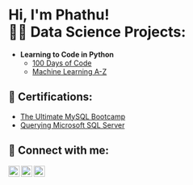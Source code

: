 <h1>Hi, I'm Phathu! <br/><a 

<h2>👨‍💻 Data Science Projects:</h2>

- <b>Learning to Code in Python</b>
  - [100 Days of Code](https://github.com/joshmadakor1/url)
  - [Machine Learning A-Z](https://github.com/joshmadakor1/url)

<h2>📄 Certifications:</h2>

- [The Ultimate MySQL Bootcamp](https://github.com/joshmadakor1/url)
- [Querying Microsoft SQL Server](https://github.com/joshmadakor1/url)

<h2> 🤳 Connect with me:</h2>

[<img align="left" alt="JoshMadakor | YouTube" width="22px" src="https://cdn.jsdelivr.net/npm/simple-icons@v3/icons/facebook.svg" />][facebook]
[<img align="left" alt="JoshMadakor | LinkedIn" width="22px" src="https://cdn.jsdelivr.net/npm/simple-icons@v3/icons/linkedin.svg" />][linkedin]
[<img align="left" alt="JoshMadakor | Instagram" width="22px" src="https://cdn.jsdelivr.net/npm/simple-icons@v3/icons/instagram.svg" />][instagram]

[linkedin]: https://www.linkedin.com/in/phathu-mudau
[instagram]: https://www.instagram.com/m_phathu/
[facebook]: https://www.facebook.com/phathu.mudau.16/


<!--
**PhathuMudau/PhathuMudau** is a ✨ _special_ ✨ repository because its `README.md` (this file) appears on your GitHub profile.

Here are some ideas to get you started:

- 🔭 I’m currently working on ...
- 🌱 I’m currently learning ...
- 👯 I’m looking to collaborate on ...
- 🤔 I’m looking for help with ...
- 💬 Ask me about ...
- 📫 How to reach me: ...
- 😄 Pronouns: ...
- ⚡ Fun fact: ...
-->

